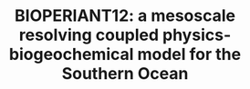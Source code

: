 ---
title: "BIOPERIANT12: a mesoscale resolving coupled physics-biogeochemical model for the Southern Ocean"
citation: "Chang, N., Nicholson, S.A., **du Plessis, M.D.,** Lebehot, A.D., Mashifane, T., Moalusi, T.C., Mongwe, N.P. and Monteiro, P.M., 2025. BIOPERIANT12: a mesoscale resolving coupled physics-biogeochemical model for the Southern Ocean. Geoscientific Model Development Discussions. Accepted."
category: manuscripts
---